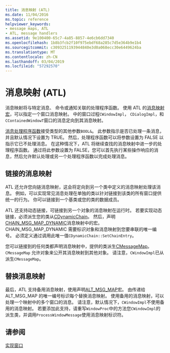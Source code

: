 ```yaml
---
title: 消息映射 (ATL)
ms.date: 11/04/2016
ms.topic: reference
helpviewer_keywords:
- message maps, ATL
- ATL, message handlers
ms.assetid: 9e100400-65c7-4a85-8857-4e6cb6dd7340
ms.openlocfilehash: 1b8b3fcb2f10f975ebdf68a285c7d5e364b9e1b4
ms.sourcegitcommit: c3093251193944840e3d0a068ecc30e6449624ba
ms.translationtype: MT
ms.contentlocale: zh-CN
ms.lasthandoff: 03/04/2019
ms.locfileid: "57292570"
---
```

# <a name="message-maps-atl"></a>消息映射 (ATL)

消息映射将与特定消息、 命令或通知关联的处理程序函数。 使用 ATL 的[消息映射宏](../atl/reference/message-map-macros-atl.md)，可以指定一个窗口消息映射。 中的窗口过程`CWindowImpl`， `CDialogImpl`，和`CContainedWindowT`窗口的消息定向到其消息映射。

[消息处理程序函数](../atl/message-handler-functions.md)接受类型的其他参数`BOOL&`。 此参数指示是否已处理一条消息，并且默认情况下设置为 TRUE。 然后，处理程序函数可以将参数设置为 FALSE 以指示它已不处理消息。 在这种情况下，ATL 将继续查找的消息映射中进一步的处理程序函数。 通过将此参数设置为 FALSE，您可以首先执行某些操作响应的消息，然后允许默认处理或另一个处理程序函数以完成处理消息。

## <a name="chained-message-maps"></a>链接的消息映射

ATL 还允许您向链消息映射，这会将定向到另一个类中定义的消息映射处理该消息。 例如，可以实现常见消息处理在单独的类以针对链接到该类的所有窗口提供统一的行为。 你可以链接到一个基类或您的类的数据成员。

ATL 还支持动态链接，可链接到另一个对象的消息映射在运行时。 若要实现动态链接，必须派生您的类从[CDynamicChain](../atl/reference/cdynamicchain-class.md)。 然后，声明[CHAIN_MSG_MAP_DYNAMIC](reference/message-map-macros-atl.md#chain_msg_map_dynamic)消息映射中的宏。 CHAIN_MSG_MAP_DYNAMIC 需要标识对象和消息映射到您要串联的唯一编号。 必须定义通过调用此唯一值`CDynamicChain::SetChainEntry`。

您可以链接到的任何类都声明消息映射中，提供的类派生[CMessageMap](../atl/reference/cmessagemap-class.md)。 `CMessageMap` 允许对象来公开其消息映射到其他对象。 请注意，`CWindowImpl`已从派生`CMessageMap`。

## <a name="alternate-message-maps"></a>替换消息映射

最后，ATL 支持备用消息映射，使用声明[ALT_MSG_MAP](reference/message-map-macros-atl.md#alt_msg_map)宏。 由传递给 ALT_MSG_MAP 的唯一编号标识每个替换消息映射。 使用备用的消息映射，可以处理一个映射中的多个窗口的消息。 请注意，默认情况下，`CWindowImpl`不使用备用的消息映射。 若要添加此支持，请重写`WindowProc`中的方法您`CWindowImpl`的派生类，并调用`ProcessWindowMessage`使用消息映射标识符。

## <a name="see-also"></a>请参阅

[实现窗口](../atl/implementing-a-window.md)
